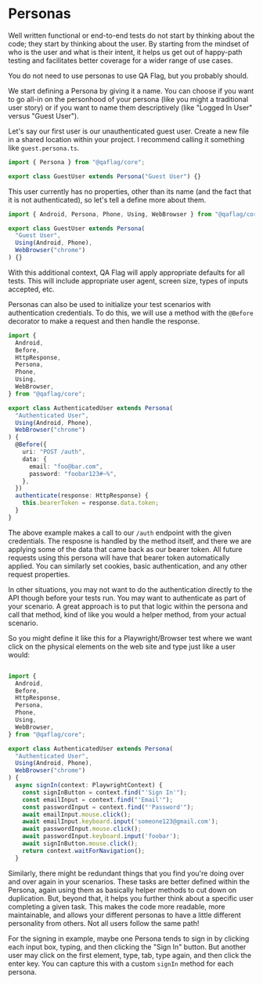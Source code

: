 # Personas

Well written functional or end-to-end tests do not start by thinking about the code; they start by thinking about the user. By starting from the mindset of who is the user and what is their intent, it helps us get out of happy-path testing and facilitates better coverage for a wider range of use cases.

You do not need to use personas to use QA Flag, but you probably should.

We start defining a Persona by giving it a name. You can choose if you want to go all-in on the personhood of your persona (like you might a traditional user story) or if you want to name them descriptively (like "Logged In User" versus "Guest User").

Let's say our first user is our unauthenticated guest user. Create a new file in a shared location within your project. I recommend calling it something like `guest.persona.ts`.

```typescript
import { Persona } from "@qaflag/core";

export class GuestUser extends Persona("Guest User") {}
```

This user currently has no properties, other than its name (and the fact that it is not authenticated), so let's tell a define more about them.

```typescript
import { Android, Persona, Phone, Using, WebBrowser } from "@qaflag/core";

export class GuestUser extends Persona(
  "Guest User",
  Using(Android, Phone),
  WebBrowser("chrome")
) {}
```

With this additional context, QA Flag will apply appropriate defaults for all tests. This will include appropriate user agent, screen size, types of inputs accepted, etc.

Personas can also be used to initialize your test scenarios with authentication credentials. To do this, we will use a method with the `@Before` decorator to make a request and then handle the response.

```typescript
import {
  Android,
  Before,
  HttpResponse,
  Persona,
  Phone,
  Using,
  WebBrowser,
} from "@qaflag/core";

export class AuthenticatedUser extends Persona(
  "Authenticated User",
  Using(Android, Phone),
  WebBrowser("chrome")
) {
  @Before({
    uri: "POST /auth",
    data: {
      email: "foo@bar.com",
      password: "foobar123#~%",
    },
  })
  authenticate(response: HttpResponse) {
    this.bearerToken = response.data.token;
  }
}
```

The above example makes a call to our `/auth` endpoint with the given credentials. The resposne is handled by the method itself, and there we are applying some of the data that came back as our bearer token. All future requests using this persona will have that bearer token automatically applied. You can similarly set cookies, basic authentication, and any other request properties.

In other situations, you may not want to do the authentication directly to the API though before your tests run. You may want to authenticate as part of your scenario. A great approach is to put that logic within the persona and call that method, kind of like you would a helper method, from your actual scenario.

So you might define it like this for a Playwright/Browser test where we want click on the physical elements on the web site and type just like a user would:

```typescript

import {
  Android,
  Before,
  HttpResponse,
  Persona,
  Phone,
  Using,
  WebBrowser,
} from "@qaflag/core";

export class AuthenticatedUser extends Persona(
  "Authenticated User",
  Using(Android, Phone),
  WebBrowser("chrome")
) {
  async signIn(context: PlaywrightContext) {
    const signInButton = context.find("'Sign In'");
    const emailInput = context.find("'Email'");
    const passwordInput = context.find("'Password'");
    await emailInput.mouse.click();
    await emailInput.keyboard.input('someone123@gmail.com');
    await passwordInput.mouse.click();
    await passwordInput.keyboard.input('foobar');
    await signInButton.mouse.click();
    return context.waitForNavigation();
  }

```

Similarly, there might be redundant things that you find you're doing over and over again in your scenarios. These tasks are better defined within the Persona, again using them as basically helper methods to cut down on duplication. But, beyond that, it helps you further think about a specific user completing a given task. This makes the code more readable, more maintainable, and allows your different personas to have a little different personality from others. Not all users follow the same path!

For the signing in example, maybe one Persona tends to sign in by clicking each input box, typing, and then clicking the "Sign In" button. But another user may click on the first element, type, tab, type again, and then click the enter key. You can capture this with a custom `signIn` method for each persona.
